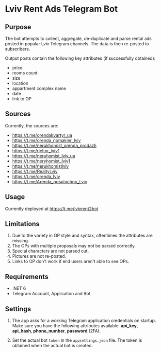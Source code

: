 # Lviv Rent Ads Telegram Bot

## Purpose

The bot attempts to collect, aggregate, de-duplicate and parse rental ads posted in popular Lviv Telegram channels. The data is then re-posted to subscribers.

Output posts contain the following key attributes (if successfully obtained):
- price
- rooms count
- size
- location
- appartment complex name
- date
- link to OP

## Sources

Currently, the sources are:
- https://t.me/orendakvartyr_ua
- https://t.me/orenda_nomakler_lviv
- https://t.me/nerukhomist_orenda_prodazh
- https://t.me/rieltor_lviv1
- https://t.me/neruhomist_lviv_ua
- https://t.me/neryhomist_lviv1
- https://t.me/nerukhomistlviv
- https://t.me/RealtyLviv
- https://t.me/orenda_lviv
- https://t.me/Arenda_posutochno_Lviv

## Usage

Currently deployed at https://t.me/lvivrent2bot

## Limitations

1. Due to the variety in OP style and syntax, oftentimes the attributes are missing.
2. The OPs with multiple proposals may not be parsed correctly.
3. Special characters are not parsed out.
4. Pictures are not re-posted.
5. Links to OP don't work if end users aren't able to see OPs. 

## Requirements

- .NET 6
- Telegram Account, Application and Bot

## Settings

1. The app asks for a working Telegram application credentials on startup. Make sure you have the following attributes available: **api_key**, **api_hash**, **phone_number**, **password** (2FA).

2. Set the actual bot `token` in the `appsettings.json` file. The token is obtained when the actual bot is created.